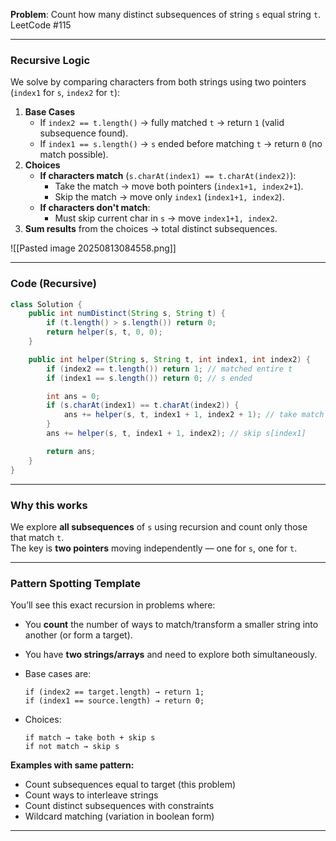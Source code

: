 **Problem**: Count how many distinct subsequences of string `s` equal string `t`.  
LeetCode #115

---

### **Recursive Logic**

We solve by comparing characters from both strings using two pointers (`index1` for `s`, `index2` for `t`):

1. **Base Cases**
    - If `index2 == t.length()` → fully matched `t` → return `1` (valid subsequence found).
    - If `index1 == s.length()` → `s` ended before matching `t` → return `0` (no match possible).
2. **Choices**
    - **If characters match** (`s.charAt(index1) == t.charAt(index2)`):
        - Take the match → move both pointers (`index1+1, index2+1`).
        - Skip the match → move only `index1` (`index1+1, index2`).
    - **If characters don't match**:
        - Must skip current char in `s` → move `index1+1, index2`.
3. **Sum results** from the choices → total distinct subsequences.

![[Pasted image 20250813084558.png]]


---

### **Code (Recursive)**

```java
class Solution {
    public int numDistinct(String s, String t) {
        if (t.length() > s.length()) return 0;
        return helper(s, t, 0, 0);
    }

    public int helper(String s, String t, int index1, int index2) {
        if (index2 == t.length()) return 1; // matched entire t
        if (index1 == s.length()) return 0; // s ended

        int ans = 0;
        if (s.charAt(index1) == t.charAt(index2)) {
            ans += helper(s, t, index1 + 1, index2 + 1); // take match
        }
        ans += helper(s, t, index1 + 1, index2); // skip s[index1]

        return ans;
    }
}
```

---

### **Why this works**

We explore **all subsequences** of `s` using recursion and count only those that match `t`.  
The key is **two pointers** moving independently — one for `s`, one for `t`.

---

### **Pattern Spotting Template**

You’ll see this exact recursion in problems where:

- You **count** the number of ways to match/transform a smaller string into another (or form a target).
- You have **two strings/arrays** and need to explore both simultaneously.
- Base cases are:
    
    ```
    if (index2 == target.length) → return 1;
    if (index1 == source.length) → return 0;
    ```
    
- Choices:
    
    ```
    if match → take both + skip s
    if not match → skip s
    ```
    

**Examples with same pattern:**

- Count subsequences equal to target (this problem)
- Count ways to interleave strings
- Count distinct subsequences with constraints
- Wildcard matching (variation in boolean form)

---
